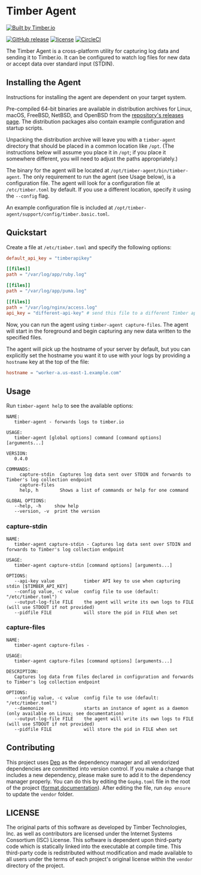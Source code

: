 # Timber Agent

[![Built by Timber.io](https://res.cloudinary.com/timber/image/upload/v1503615886/built_by_timber_wide.png)](https://timber.io/?utm_source=github&utm_campaign=timberio%2Fagent)

[![GitHub release](https://img.shields.io/github/release/timberio/agent.svg)](https://github.com/timberio/agent/releases/latest) [![license](https://img.shields.io/github/license/timberio/agent.svg)](https://github.com/timberio/agent/blob/master/LICENSE) [![CircleCI](https://img.shields.io/circleci/project/github/timberio/agent.svg)](https://circleci.com/gh/timberio/agent/tree/master)

The Timber Agent is a cross-platform utility for capturing log data and
sending it to Timber.io. It can be configured to watch log files for new
data or accept data over standard input (STDIN).

## Installing the Agent

Instructions for installing the agent are dependent on your target system.

Pre-compiled 64-bit binaries are available in distribution archives for
Linux, macOS, FreeBSD, NetBSD, and OpenBSD from the [repository's releases
page](https://github.com/timberio/agent/releases). The distribution packages
also contain example configuration and startup scripts.

Unpacking the distribution archive will leave you with a `timber-agent`
directory that should be placed in a common location like `/opt`. (The
instructions below will assume you place it in `/opt`; if you place it somewhere
different, you will need to adjust the paths appropriately.)

The binary for the agent will be located at `/opt/timber-agent/bin/timber-agent`.
The only requirement to run the agent (see Usage below), is a configuration
file. The agent will look for a configuration file at `/etc/timber.toml` by
default. If you use a different location, specify it using the `--config` flag.

An example configuration file is included at
`/opt/timber-agent/support/config/timber.basic.toml`.

## Quickstart

Create a file at `/etc/timber.toml` and specify the following options:

```toml
default_api_key = "timberapikey"

[[files]]
path = "/var/log/app/ruby.log"

[[files]]
path = "/var/log/app/puma.log"

[[files]]
path = "/var/log/nginx/access.log"
api_key = "different-api-key" # send this file to a different Timber application
```

Now, you can run the agent using `timber-agent capture-files`. The agent will
start in the foreground and begin capturing any new data written to the
specified files.

The agent will pick up the hostname of your server by default, but you can
explicitly set the hostname you want it to use with your logs by providing
a `hostname` key at the top of the file:

```toml
hostname = "worker-a.us-east-1.example.com"
```

## Usage
Run `timber-agent help` to see the available options:

```
NAME:
   timber-agent - forwards logs to timber.io

USAGE:
   timber-agent [global options] command [command options] [arguments...]

VERSION:
   0.4.0

COMMANDS:
     capture-stdin  Captures log data sent over STDIN and forwards to Timber's log collection endpoint
     capture-files  
     help, h        Shows a list of commands or help for one command

GLOBAL OPTIONS:
   --help, -h     show help
   --version, -v  print the version
```

### capture-stdin

```
NAME:
   timber-agent capture-stdin - Captures log data sent over STDIN and forwards to Timber's log collection endpoint

USAGE:
   timber-agent capture-stdin [command options] [arguments...]

OPTIONS:
   --api-key value           timber API key to use when capturing stdin [$TIMBER_API_KEY]
   --config value, -c value  config file to use (default: "/etc/timber.toml")
   --output-log-file FILE    the agent will write its own logs to FILE (will use STDOUT if not provided)
   --pidfile FILE            will store the pid in FILE when set

```

### capture-files

```
NAME:
   timber-agent capture-files -

USAGE:
   timber-agent capture-files [command options] [arguments...]

DESCRIPTION:
   Captures log data from files declared in configuration and forwards to Timber's log collection endpoint

OPTIONS:
   --config value, -c value  config file to use (default: "/etc/timber.toml")
   --daemonize               starts an instance of agent as a daemon (only available on Linux; see documentation)
   --output-log-file FILE    the agent will write its own logs to FILE (will use STDOUT if not provided)
   --pidfile FILE            will store the pid in FILE when set

```

## Contributing

This project uses [Dep](https://github.com/golang/dep) as the dependency manager
and all vendorized dependencies are committed into version control. If you make
a change that includes a new dependency, please make sure to add it to the
dependency manager properly. You can do this by editing the `Gopkg.toml` file in
the root of the project ([format
documentation](https://github.com/golang/dep/blob/master/docs/Gopkg.toml.md)).
After editing the file, run `dep ensure` to update the `vendor` folder.


## LICENSE

The original parts of this software as developed by Timber Technologies, Inc. as
well as contributors are licensed under the Internet Systems Consortium (ISC)
License. This software is dependent upon third-party code which is
statically linked into the executable at compile time. This third-party code is
redistributed without modification and made available to all users  under the
terms of each project's original license within the `vendor` directory of the
project.

